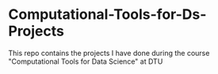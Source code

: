 # Computational-Tools-for-Ds-Projects
This repo contains the projects I have done during the course "Computational Tools for Data Science" at DTU
